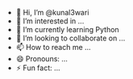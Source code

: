 - 👋 Hi, I’m @kunal3wari
- 👀 I’m interested in ...
- 🌱 I’m currently learning Python
- 💞️ I’m looking to collaborate on ...
- 📫 How to reach me ...
- 😄 Pronouns: ...
- ⚡ Fun fact: ...

<!---
kunal3wari/kunal3wari is a ✨ special ✨ repository because its `README.md` (this file) appears on your GitHub profile.
You can click the Preview link to take a look at your changes.
--->
